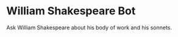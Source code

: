 <H1>William Shakespeare Bot</H1>
<p>Ask William Shakespeare about his body of work and his sonnets.</p>
